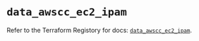 # `data_awscc_ec2_ipam`

Refer to the Terraform Registory for docs: [`data_awscc_ec2_ipam`](https://registry.terraform.io/providers/hashicorp/awscc/0.70.0/docs/data-sources/ec2_ipam).
